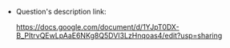+ Question's description link:

    https://docs.google.com/document/d/1YJpT0DX-B_PItrvQEwLpAaE6NKg8Q5DVI3LzHnqoas4/edit?usp=sharing